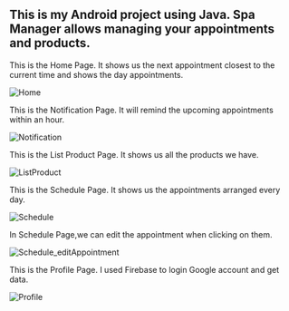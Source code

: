 This is my Android project using Java. Spa Manager allows managing your appointments and products.
---------------------------------------------------
This is the Home Page. It shows us the next appointment closest to the current time and shows the day appointments.

![Home](https://user-images.githubusercontent.com/126595354/222153413-c144d037-ba22-4095-9936-48e87fee6f47.jpg)

This is the Notification Page. It will remind the upcoming appointments within an hour.

![Notification](https://user-images.githubusercontent.com/126595354/222155232-8274c2fe-ad92-446d-9ee1-25e7b1bd9572.jpg)


This is the List Product Page. It shows us all the products we have.

![ListProduct](https://user-images.githubusercontent.com/126595354/222164167-00b9f3b5-b606-4637-8be7-fd09a5e36154.jpg)


This is the Schedule Page. It shows us the appointments arranged every day.

![Schedule](https://user-images.githubusercontent.com/126595354/222153981-41c0705c-4203-4b8e-8733-5af5f0bd1183.jpg)

In Schedule Page,we can edit the appointment when clicking on them.

![Schedule_editAppointment](https://user-images.githubusercontent.com/126595354/222154525-77729817-fe58-4471-816f-c819c540e34f.jpg)

This is the Profile Page. I used Firebase to login Google account and get data.

![Profile](https://user-images.githubusercontent.com/126595354/222166397-a0d1c89b-bc42-451d-bd94-d30a5a230e4a.jpg)

